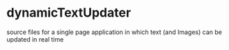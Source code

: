 # dynamicTextUpdater
source files for a single page application in which text (and Images) can be updated in real time

